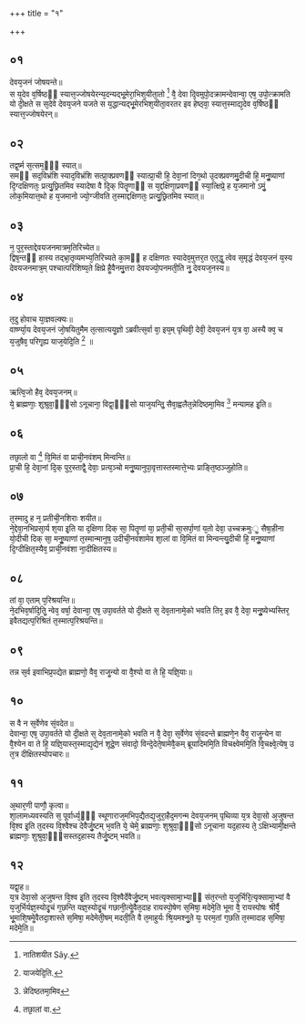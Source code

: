 +++
title = "१"

+++
## ०१
देवय᳘जनं जोषयन्ते॥  
स य᳘देव व᳘र्षिष्ठᳫं स्यात्त᳘ज्जोषयेरन्य᳘दन्यद्भू᳘मेरा᳘भिश᳘यीता᳘तो [^wbr_1] वै᳘ देवा दि᳘वमुपो᳘दक्रामन्देवान्वा᳘ एष᳘ उपो᳘त्क्रामति यो दी᳘क्षते स स᳘देवे देवय᳘जने यजते स य᳘द्धान्यद्भू᳘मेरभिश᳘यीता᳘वरतर इव हेष्ठ्वा᳘ स्यात्त᳘स्माद्य᳘देव व᳘र्षिष्ठᳫं स्यात्त᳘ज्जोषयेरन्॥  

[^wbr_1]: नातिशयीत Sây. 

## ०२
तद्व᳘र्ष्म स᳘त्सम᳘ᳫं᳘ स्यात्॥  
समᳫं सद᳘विभ्रंशि स्याद᳘विभ्रंशि सत्प्रा᳘क्प्रवणᳫं स्यात्प्रा᳘ची हि᳘ देवा᳘नां दिग᳘थो उ᳘दक्प्रवणमु᳘दीची हि᳘ मनुॗष्याणां दि᳘ग्दक्षिणतः᳘ प्रत्यु᳘छ्रितमिव स्यादेषा वै दि᳘क् पितॄणाᳫं स य᳘द्दक्षिणा᳘प्रवणᳫं स्या᳘त्क्षिप्रे᳘ ह य᳘जमानो ऽमुं᳘ लोक᳘मियात्त᳘थो ह य᳘जमानो ज्यो᳘ग्जीवति त᳘स्माद्दक्षिणतः᳘ प्रत्यु᳘छ्रितमिव स्यात्॥  
## ०३
न᳘ पुर᳘स्ताद्देवयजनमात्रम᳘तिरिच्येत॥  
द्विष᳘न्तᳫं हास्य तद्भ्रा᳘तृव्यमभ्य᳘तिरिच्यते का᳘मᳫं ह दक्षिणतः स्यादेव᳘मुत्तर᳘त एत᳘द्धॗ त्वेव स᳘मृद्धं देवय᳘जनं य᳘स्य देवयजनमात्र᳘म् पश्चात्परिशिष्य᳘ते क्षिप्रे हैॗवैनमु᳘त्तरा देवयज्यो᳘पनमती᳘ति नु᳘ देवयज᳘नस्य॥  
## ०४
त᳘दु होवाच या᳘ज्ञवल्क्यः॥  
वार्ष्ण्या᳘य देवय᳘जनं जो᳘षयितुमैम त᳘त्सात्ययॗज्ञो ऽब्रवीत्स᳘र्वा वा᳘ इय᳘म् पृथिवी᳘ देवी᳘ देवय᳘जनं य᳘त्र वा᳘ अस्यै क्व᳘ च य᳘जुषैव᳘ परिगृ᳘ह्य याज᳘येदि᳘ति [^wbr_2] ॥  

[^wbr_2]: याजयेदि᳘ति. 

## ०५
ऋत्वि᳘जो हैव᳘ देवय᳘जनम्॥  
ये᳘ ब्राह्मणाः᳘ शुश्रुवा᳘ᳫं᳘सो ऽनूचाना᳘ विद्वा᳘ᳫं᳘सो याज᳘यन्तिॗ सैवा᳘ह्वलैत᳘न्नेदिष्ठमा᳘मिव [^wbr_3] मन्यामह इ᳘ति॥  

[^wbr_3]: न्नेदिष्ठतमा᳘मिव 

## ०६
तछा᳘लो वा [^wbr_4] वि᳘मितं वा प्राची᳘नवंशम् मिन्वन्ति॥  
प्रा᳘ची हि᳘ देवा᳘नां दि᳘क् पुर᳘स्ताद्वै᳘ देवाः᳘ प्रत्य᳘ञ्चो मनुॗष्यानुपा᳘वृत्तास्तस्मात्ते᳘भ्यः प्राङ्ति᳘ष्ठञ्जुहोति॥  

[^wbr_4]: तछा᳘लां वा. 

## ०७
त᳘स्मादु ह न᳘ प्रतीची᳘नशिराः शयीत॥  
ने᳘द्देवा᳘नभिप्रसा᳘र्य श᳘या इ᳘ति या द᳘क्षिणा दिक् सा᳘ पितॄणां या᳘ प्रती᳘ची सा᳘सर्पा᳘णां य᳘तो देवा᳘ उच्चक्रमुःॗ सैषा᳘हीना यो᳘दीची दिक् सा᳘ मनुॗष्याणां त᳘स्मान्मानुष᳘ उदीची᳘नवंशामेव शा᳘लां वा वि᳘मितं वा मिन्वन्त्यु᳘दीची हि᳘ मनुॗष्याणां दि᳘ग्दीक्षित᳘स्यैव᳘ प्राची᳘नवंशा ना᳘दीक्षितस्य॥  
## ०८
तां वा᳘ एताम् प᳘रिश्रयन्ति॥  
ने᳘दभिव᳘र्षादि᳘तिॗ न्वेव᳘ वर्षा᳘ देवान्वा᳘ एष᳘ उपा᳘वर्तते यो दी᳘क्षते स᳘ देव᳘तानामे᳘को भवति तिर᳘ इव वै᳘ देवा᳘ मनुॗष्येभ्यस्तिर᳘ इवैतद्यत्प᳘रिश्रितं त᳘स्मात्प᳘रिश्रयन्ति॥  
## ०९
तन्न स᳘र्व इवाभिप्र᳘पद्येत ब्राह्मणो᳘ वैव᳘ राजॗन्यो वा वै᳘श्यो वा ते हि᳘ यज्ञि᳘याः॥  
## १०
स वै न स᳘र्वेणेव सं᳘वदेत॥  
देवान्वा᳘ एष᳘ उपा᳘वर्तते यो दी᳘क्षते स᳘ देव᳘तानामे᳘को भवति न वै᳘ देवा᳘ स᳘र्वेणेव सं᳘वदन्ते ब्राह्मणे᳘न वैव᳘ राजॗन्येन वा वै᳘श्येन वा ते हि᳘ यज्ञि᳘यास्त᳘स्माद्य᳘द्येनं शूद्रे᳘ण संवादो᳘ विन्दे᳘देते᳘षामेवै᳘कम् ब्रूयादिममि᳘ति विचक्ष्वेममि᳘ति वि᳘चक्ष्वे᳘त्येष᳘ उ त᳘त्र दीक्षितस्योपचारः॥  
## ११
अ᳘थार᳘णी पाणौ᳘ कृत्वा॥  
शा᳘लामध्यवस्यति स᳘ पूर्वार्ध्य᳘ᳫं᳘ स्थूणाराज᳘मभिप᳘द्यैतद्य᳘जुरा᳘हैद᳘मगन्म देवय᳘जनम् पृथिव्या य᳘त्र देवा᳘सो अ᳘जुषन्त वि᳘श्व इ᳘ति त᳘दस्य वि᳘श्वैश्च देवैर्जु᳘ष्टम् भ᳘वति ये᳘ चेमे᳘ ब्राह्मणाः᳘ शुश्रुवा᳘ᳫं᳘सो ऽनूचाना यद᳘हास्य ते᳘ ऽक्षिभ्यामी᳘क्षन्ते ब्राह्मणाः᳘ शुश्रुवा᳘ᳫं᳘सस्तद᳘हास्य तैर्जु᳘ष्टम् भवति॥  
## १२
यद्वा᳘ह॥  
य᳘त्र देवा᳘सो अ᳘जुषन्त वि᳘श्व इ᳘ति त᳘दस्य वि᳘श्वैर्देवैर्जु᳘ष्टम् भवत्यृक्सामा᳘भ्याᳫं संत᳘रन्तो य᳘जुर्भिरि᳘त्यृक्सामा᳘भ्यां वै य᳘जुर्भिर्यज्ञ᳘स्योदृ᳘चं ग᳘छन्ति यज्ञ᳘स्योदृ᳘चं गछानी᳘त्येॗवैत᳘दाह रायस्पो᳘षेण स᳘मिषा᳘ मदेमे᳘ति भूमा वै᳘ रायस्पोषः श्रीर्वै᳘ भू᳘माशि᳘षमेॗवैतदा᳘शास्ते स᳘मिषा᳘ मदेमेती᳘षम् मदती᳘ति वै त᳘माहुर्यः श्रि᳘यमश्नु᳘ते यः᳘ परम᳘तां ग᳘छति त᳘स्मादाह स᳘मिषा᳘ मदेमे᳘ति॥  